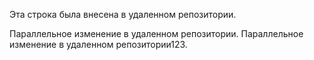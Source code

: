 Эта строка была внесена в удаленном репозитории.
 
Параллельное изменение в удаленном репозитории.
Параллельное изменение в удаленном репозитории123.
